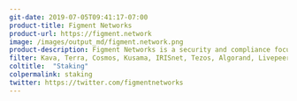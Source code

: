 ```yaml
---
git-date: 2019-07-05T09:41:17-07:00
product-title: Figment Networks
product-url: https://figment.network
image: /images/output_md/figment.network.png
product-description: Figment Networks is a security and compliance focused staking service provider.
filter: Kava, Terra, Cosmos, Kusama, IRISnet, Tezos, Algorand, Livepeer, Polkadot, Near, Avalanche, Kava
coltitle:  "Staking"
colpermalink: staking
twitter: https://twitter.com/figmentnetworks
---
```

